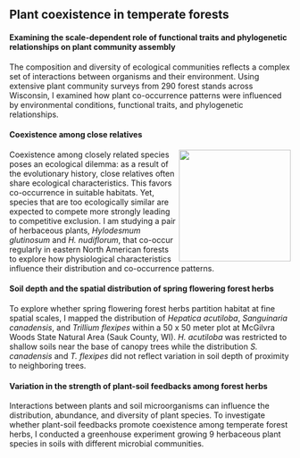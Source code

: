 ## Plant coexistence in temperate forests

#### Examining the scale-dependent role of functional traits and phylogenetic relationships on plant community assembly

The composition and diversity of ecological communities reflects a complex set of interactions between organisms and their environment. Using extensive plant community surveys from 290 forest stands across Wisconsin, I examined how plant co-occurrence patterns were influenced by environmental conditions, functional traits, and phylogenetic relationships. 

#### Coexistence among close relatives

<img src="https://jaredjbeck.github.io/hylodesmumcoexistence.jpg" width="200" align="right"> Coexistence among closely related species poses an ecological dilemma: as a result of the evolutionary history,
close relatives often share ecological characteristics. This favors co-occurrence in suitable habitats. Yet, species 
that are too ecologically similar are expected to compete more strongly leading to competitive exclusion. I am studying
a pair of herbaceous plants, *Hylodesmum glutinosum* and *H. nudiflorum*, that co-occur regularly in eastern North American forests
to explore how physiological characteristics influence their distribution and co-occurrence patterns.

#### Soil depth and the spatial distribution of spring flowering forest herbs

To explore whether spring flowering forest herbs partition habitat at fine spatial scales, I mapped the distribution of *Hepatica acutiloba*, *Sanguinaria canadensis*, and *Trillium flexipes* within a 50 x 50 meter plot at McGilvra Woods State Natural Area (Sauk County, WI). *H. acutiloba* was restricted to shallow soils near the base of canopy trees while the distribution *S. canadensis* and *T. flexipes* did not reflect variation in soil depth of proximity to neighboring trees.

#### Variation in the strength of plant-soil feedbacks among forest herbs

Interactions between plants and soil microorganisms can influence the distribution, abundance, and diversity of plant species.
To investigate whether plant-soil feedbacks promote coexistence among temperate forest herbs, I conducted a greenhouse experiment 
growing 9 herbaceous plant species in soils with different microbial communities.
